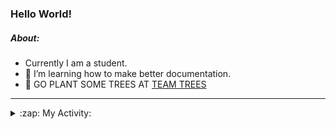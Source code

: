 ### Hello World!

##### About:
- Currently I am a student.
- 🌱 I’m learning how to make better documentation.
- 🌱 GO PLANT SOME TREES AT [TEAM TREES](https://teamtrees.org/)

---
<details>
  <summary>:zap: My Activity:</summary>
  
<!--START_SECTION:waka-->
![Code Time](http://img.shields.io/badge/Code%20Time-1%2C250%20hrs%2034%20mins-blue)

**I'm a Night 🦉** 

```text
🌞 Morning                2073 commits        ███░░░░░░░░░░░░░░░░░░░░░░   10.33 % 
🌆 Daytime                6714 commits        ████████░░░░░░░░░░░░░░░░░   33.44 % 
🌃 Evening                5794 commits        ███████░░░░░░░░░░░░░░░░░░   28.86 % 
🌙 Night                  5494 commits        ███████░░░░░░░░░░░░░░░░░░   27.37 % 
```
📅 **I'm Most Productive on Wednesday** 

```text
Monday                   2745 commits        ███░░░░░░░░░░░░░░░░░░░░░░   13.67 % 
Tuesday                  2744 commits        ███░░░░░░░░░░░░░░░░░░░░░░   13.67 % 
Wednesday                4739 commits        ██████░░░░░░░░░░░░░░░░░░░   23.61 % 
Thursday                 2644 commits        ███░░░░░░░░░░░░░░░░░░░░░░   13.17 % 
Friday                   2194 commits        ███░░░░░░░░░░░░░░░░░░░░░░   10.93 % 
Saturday                 1749 commits        ██░░░░░░░░░░░░░░░░░░░░░░░   08.71 % 
Sunday                   3260 commits        ████░░░░░░░░░░░░░░░░░░░░░   16.24 % 
```


📊 **This Week I Spent My Time On** 

```text
🔥 Editors: 
Android Studio           3 hrs 23 mins       █████████████████░░░░░░░░   69.67 % 
IntelliJ                 1 hr 28 mins        ████████░░░░░░░░░░░░░░░░░   30.33 % 

🐱‍💻 Projects: 
e-wallet                 2 hrs 51 mins       ███████████████░░░░░░░░░░   58.93 % 
library_management_system1 hr 21 mins        ███████░░░░░░░░░░░░░░░░░░   27.87 % 
Unknown Project          20 mins             ██░░░░░░░░░░░░░░░░░░░░░░░   06.96 % 
bottom-nac               7 mins              █░░░░░░░░░░░░░░░░░░░░░░░░   02.62 % 
Little Lemon             4 mins              ░░░░░░░░░░░░░░░░░░░░░░░░░   01.40 % 
```


 Last Updated on 10/11/2023 12:11:46 UTC
<!--END_SECTION:waka-->
</details>
